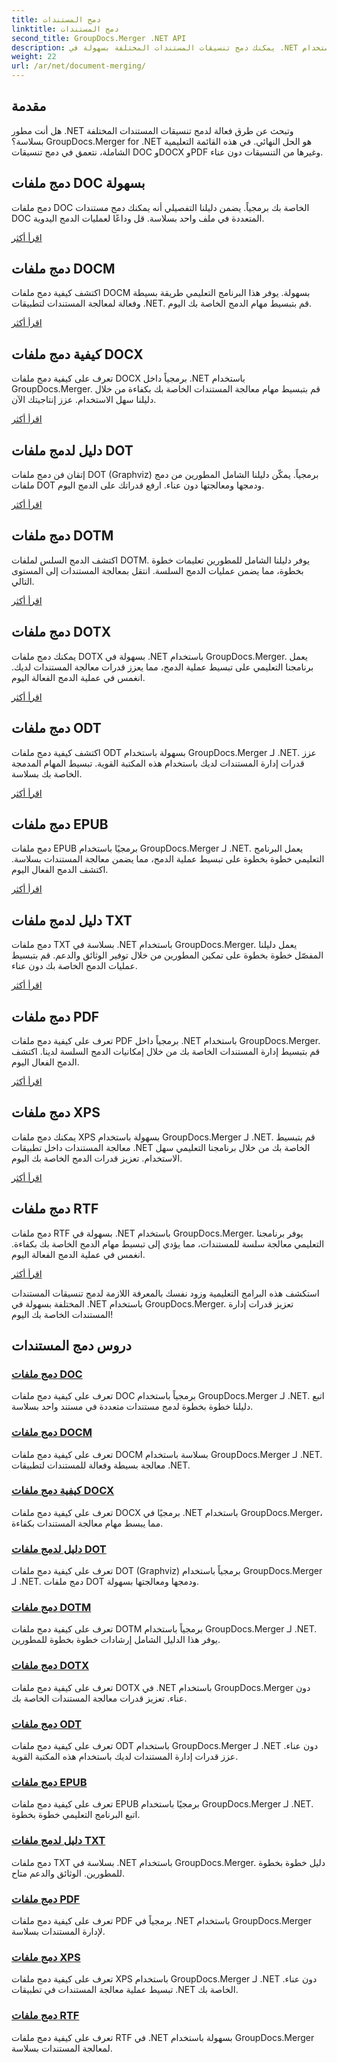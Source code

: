 ```yaml
---
title: دمج المستندات
linktitle: دمج المستندات
second_title: GroupDocs.Merger .NET API
description: يمكنك دمج تنسيقات المستندات المختلفة بسهولة في .NET باستخدام GroupDocs.Merger. اجمع بسلاسة بين DOC وDOCX وPDF والمزيد. تعزيز إدارة المستندات الخاصة بك اليوم!
weight: 22
url: /ar/net/document-merging/
---
```

## مقدمة

هل أنت مطور .NET وتبحث عن طرق فعالة لدمج تنسيقات المستندات المختلفة بسلاسة؟ GroupDocs.Merger for .NET هو الحل النهائي. في هذه القائمة التعليمية الشاملة، نتعمق في دمج تنسيقات DOC وDOCX وPDF وغيرها من التنسيقات دون عناء.

## دمج ملفات DOC بسهولة

دمج ملفات DOC الخاصة بك برمجياً. يضمن دليلنا التفصيلي أنه يمكنك دمج مستندات DOC المتعددة في ملف واحد بسلاسة. قل وداعًا لعمليات الدمج اليدوية.

[اقرأ أكثر](./merge-doc-files/)

## دمج ملفات DOCM

اكتشف كيفية دمج ملفات DOCM بسهولة. يوفر هذا البرنامج التعليمي طريقة بسيطة وفعالة لمعالجة المستندات لتطبيقات .NET. قم بتبسيط مهام الدمج الخاصة بك اليوم.

[اقرأ أكثر](./merging-docm-files/)

## كيفية دمج ملفات DOCX

تعرف على كيفية دمج ملفات DOCX برمجياً داخل .NET باستخدام GroupDocs.Merger. قم بتبسيط مهام معالجة المستندات الخاصة بك بكفاءة من خلال دليلنا سهل الاستخدام. عزز إنتاجيتك الآن.

[اقرأ أكثر](./how-to-merge-docx-files/)

## دليل لدمج ملفات DOT

إتقان فن دمج ملفات DOT (Graphviz) برمجياً. يمكّن دليلنا الشامل المطورين من دمج ملفات DOT ودمجها ومعالجتها دون عناء. ارفع قدراتك على الدمج اليوم.

[اقرأ أكثر](./guide-merging-dot-files/)

## دمج ملفات DOTM

اكتشف الدمج السلس لملفات DOTM. يوفر دليلنا الشامل للمطورين تعليمات خطوة بخطوة، مما يضمن عمليات الدمج السلسة. انتقل بمعالجة المستندات إلى المستوى التالي.

[اقرأ أكثر](./merging-dotm-files/)

## دمج ملفات DOTX

يمكنك دمج ملفات DOTX بسهولة في .NET باستخدام GroupDocs.Merger. يعمل برنامجنا التعليمي على تبسيط عملية الدمج، مما يعزز قدرات معالجة المستندات لديك. انغمس في عملية الدمج الفعالة اليوم.

[اقرأ أكثر](./merge-dotx-files/)

## دمج ملفات ODT

اكتشف كيفية دمج ملفات ODT بسهولة باستخدام GroupDocs.Merger لـ .NET. عزز قدرات إدارة المستندات لديك باستخدام هذه المكتبة القوية. تبسيط المهام المدمجة الخاصة بك بسلاسة.

[اقرأ أكثر](./merging-odt-files/)

## دمج ملفات EPUB

دمج ملفات EPUB برمجيًا باستخدام GroupDocs.Merger لـ .NET. يعمل البرنامج التعليمي خطوة بخطوة على تبسيط عملية الدمج، مما يضمن معالجة المستندات بسلاسة. اكتشف الدمج الفعال اليوم.

[اقرأ أكثر](./merge-epub-files/)

## دليل لدمج ملفات TXT

دمج ملفات TXT بسلاسة في .NET باستخدام GroupDocs.Merger. يعمل دليلنا المفصّل خطوة بخطوة على تمكين المطورين من خلال توفير الوثائق والدعم. قم بتبسيط عمليات الدمج الخاصة بك دون عناء.

[اقرأ أكثر](./guide-merging-txt-files/)

## دمج ملفات PDF

تعرف على كيفية دمج ملفات PDF برمجياً داخل .NET باستخدام GroupDocs.Merger. قم بتبسيط إدارة المستندات الخاصة بك من خلال إمكانيات الدمج السلسة لدينا. اكتشف الدمج الفعال اليوم.

[اقرأ أكثر](./merging-pdf-files/)

## دمج ملفات XPS

يمكنك دمج ملفات XPS بسهولة باستخدام GroupDocs.Merger لـ .NET. قم بتبسيط معالجة المستندات داخل تطبيقات .NET الخاصة بك من خلال برنامجنا التعليمي سهل الاستخدام. تعزيز قدرات الدمج الخاصة بك اليوم.

[اقرأ أكثر](./merge-xps-files/)

## دمج ملفات RTF

دمج ملفات RTF بسهولة في .NET باستخدام GroupDocs.Merger. يوفر برنامجنا التعليمي معالجة سلسة للمستندات، مما يؤدي إلى تبسيط مهام الدمج الخاصة بك بكفاءة. انغمس في عملية الدمج الفعالة اليوم.

[اقرأ أكثر](./merging-rtf-files/)

استكشف هذه البرامج التعليمية وزود نفسك بالمعرفة اللازمة لدمج تنسيقات المستندات المختلفة بسهولة في .NET باستخدام GroupDocs.Merger. تعزيز قدرات إدارة المستندات الخاصة بك اليوم!
## دروس دمج المستندات
### [دمج ملفات DOC](./merge-doc-files/)
تعرف على كيفية دمج ملفات DOC برمجياً باستخدام GroupDocs.Merger لـ .NET. اتبع دليلنا خطوة بخطوة لدمج مستندات متعددة في مستند واحد بسلاسة.
### [دمج ملفات DOCM](./merging-docm-files/)
تعرف على كيفية دمج ملفات DOCM بسلاسة باستخدام GroupDocs.Merger لـ .NET. معالجة بسيطة وفعالة للمستندات لتطبيقات .NET.
### [كيفية دمج ملفات DOCX](./how-to-merge-docx-files/)
تعرف على كيفية دمج ملفات DOCX برمجيًا في .NET باستخدام GroupDocs.Merger، مما يبسط مهام معالجة المستندات بكفاءة.
### [دليل لدمج ملفات DOT](./guide-merging-dot-files/)
تعرف على كيفية دمج ملفات DOT (Graphviz) برمجياً باستخدام GroupDocs.Merger لـ .NET. دمج ملفات DOT ودمجها ومعالجتها بسهولة.
### [دمج ملفات DOTM](./merging-dotm-files/)
تعرف على كيفية دمج ملفات DOTM برمجياً باستخدام GroupDocs.Merger لـ .NET. يوفر هذا الدليل الشامل إرشادات خطوة بخطوة للمطورين.
### [دمج ملفات DOTX](./merge-dotx-files/)
تعرف على كيفية دمج ملفات DOTX في .NET باستخدام GroupDocs.Merger دون عناء. تعزيز قدرات معالجة المستندات الخاصة بك.
### [دمج ملفات ODT](./merging-odt-files/)
تعرف على كيفية دمج ملفات ODT باستخدام GroupDocs.Merger لـ .NET دون عناء. عزز قدرات إدارة المستندات لديك باستخدام هذه المكتبة القوية.
### [دمج ملفات EPUB](./merge-epub-files/)
تعرف على كيفية دمج ملفات EPUB برمجيًا باستخدام GroupDocs.Merger لـ .NET. اتبع البرنامج التعليمي خطوة بخطوة.
### [دليل لدمج ملفات TXT](./guide-merging-txt-files/)
دمج ملفات TXT بسلاسة في .NET باستخدام GroupDocs.Merger. دليل خطوة بخطوة للمطورين. الوثائق والدعم متاح.
### [دمج ملفات PDF](./merging-pdf-files/)
تعرف على كيفية دمج ملفات PDF برمجياً في .NET باستخدام GroupDocs.Merger لإدارة المستندات بسلاسة.
### [دمج ملفات XPS](./merge-xps-files/)
تعرف على كيفية دمج ملفات XPS باستخدام GroupDocs.Merger لـ .NET دون عناء. تبسيط عملية معالجة المستندات في تطبيقات .NET الخاصة بك.
### [دمج ملفات RTF](./merging-rtf-files/)
تعرف على كيفية دمج ملفات RTF في .NET بسهولة باستخدام GroupDocs.Merger لمعالجة المستندات بسلاسة.